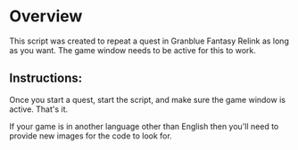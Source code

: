 # Overview

This script was created to repeat a quest in Granblue Fantasy Relink as long as you want. The game window needs to be active for this to work.

## Instructions:
Once you start a quest, start the script, and make sure the game window is active. That's it.

If your game is in another language other than English then you'll need to provide new images for the code to look for.



